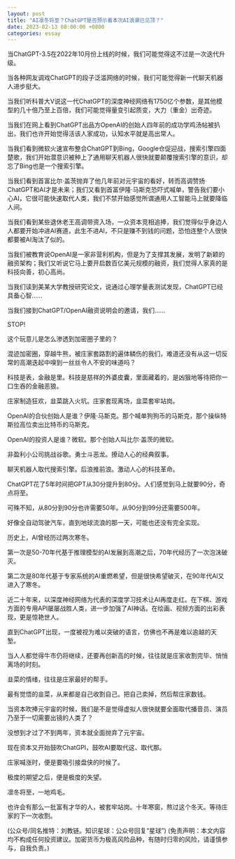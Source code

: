 ```yaml
---
layout: post
title: "AI凛冬将至？ChatGPT是否预示着本次AI浪潮已见顶？"
date: 2023-02-13 08:00:00 +0800
categories: essay
---
```


当ChatGPT-3.5在2022年10月份上线的时候，我们可能觉得这不过是一次迭代升级。

当各种网友调戏ChatGPT的段子泛滥网络的时候，我们可能觉得新一代聊天机器人进步挺大。

当我们听科普大V说这一代ChatGPT的深度神经网络有1750亿个参数，是其他模型的几十倍乃至上百倍，我们可能觉得量变引起质变，大力（重金）出奇迹。

当我们在网上看到ChatGPT出品方OpenAI的创始人四年前的成功学鸡汤帖被扒出，我们也许开始觉得活该人家成功，认知水平就是高出常人。

当我们看到微软火速宣布整合ChatGPT到Bing，Google仓促迎战，搜索引擎四面楚歌，我们开始潜意识被种上了通用聊天机器人很快就要颠覆搜索引擎的意识，却忘了Bing也是一个搜索引擎。

当我们看到首富比尔·盖茨抛弃了他几年前对元宇宙的看好，转而高调赞扬ChatGPT和AI才是未来；我们又看到首富伊隆·马斯克恐吓式喊单，警告我们要小心AI，它很可能快速取代人类，我们不禁开始感觉所谓通用人工智能马上就要降临人间。

当我们看到某些退休老王高调带资入场，一众资本竞相追捧，我们觉得似乎身边人人都要开始冲进AI赛道，此生不进AI，不只是赚不到钱的问题，恐怕连整个人很快都要被AI淘汰了似的。

当我们被教育说OpenAI是一家非营利机构，但是为了支撑其发展，发明了新颖的融资架构；我们又听说它马上要开启数百亿美元规模的融资，我们觉得人家真的是科技向善，初心高尚。

当我们读到美某大学教授研究论文，说通过心理学量表测试发现，ChatGPT已经具备心智……

当我们接到ChatGPT/OpenAI融资说明会的邀请，我们……

STOP!

这个玩意儿是怎么渗透到加密圈子里的？

混迹加密圈，穿越牛熊，被庄家套路割的遍体鳞伤的我们，难道还没有从这一切反常的高潮迭起中嗅到一丝丝令人不安的味道吗？

科技是表，金融是里。科技是慈祥的外婆皮囊，里面藏着的，是凶狠地等待把你一口生吞的金融恶狼。

庄家制造狂欢，韭菜跳入火坑。庄家套现离场，韭菜套牢站岗。

OpenAI的合伙创始人是谁？伊隆·马斯克。那个喊单狗狗币的马斯克，那个操纵特斯拉高位卖出比特币的马斯克。

OpenAI的投资人是谁？微软。那个创始人叫比尔·盖茨的微软。

非盈利小公司挑战谷歌。勇士斗恶龙。撩动人心的经典叙事。

聊天机器人取代搜索引擎。后浪推前浪。激动人心的科技革命。

ChatGPT花了5年时间把GPT从30分提升到80分。人们感觉到马上就要90分，奇点将至。

可殊不知，从80分到90分也许需要50年。从90分到99分还需要500年。

好像全自动驾驶汽车，直到地球流浪的那一天，可能也还没有完全实现。

历史上，AI曾经历过两次寒冬。

第一次是50-70年代基于推理模型的AI发展到高潮之后，70年代经历了一次泡沫破灭。

第二次是80年代基于专家系统的AI重燃希望，但是很快希望破灭，在90年代AI又进入了寒冬。

近二十年来，以深度神经网络为代表的深度学习技术让AI再度走红。在下棋、游戏方面的专用API屡屡战胜人类，进一步加强了AI神话。在绘画、视频方面的出彩表现，更是惊艳世人。

直到ChatGPT出现，一度被视为难以突破的语言，仿佛也不再是难以逾越的天堑。

当人人都觉得牛市仍将继续，还要再创新高的时候，往往就是庄家收割完毕、悄悄离场的时刻。

韭菜的情绪，往往是庄家最好的帮手。

最有觉悟的韭菜，从来都是自己收割自己。把自己卖掉，然后帮庄家数钱。

当资本吹捧元宇宙的时候，我们是不是觉得虚拟人很快就要全面取代播音员、演员乃至于一切需要出镜的人类了？

没想到才过了不到两年，资本就全面抛弃了元宇宙。

现在资本又开始鼓吹ChatGPI，鼓吹AI要取代这、取代那。

庄家喊涨时，便是要吸引接盘侠的时候了。

极度的期望之后，便是极度的失望。

凛冬将至，一地鸡毛。

也许会有那么一批富有才华的人，被套牢站岗。十年寒窗，熬过这个冬天。等待庄家的下一次收割。

(公众号/同名推特：刘教链。知识星球：公众号回复“星球”)
(免责声明：本文内容均不构成任何投资建议。加密货币为极高风险品种，有随时归零的风险，请谨慎参与，自我负责。)
